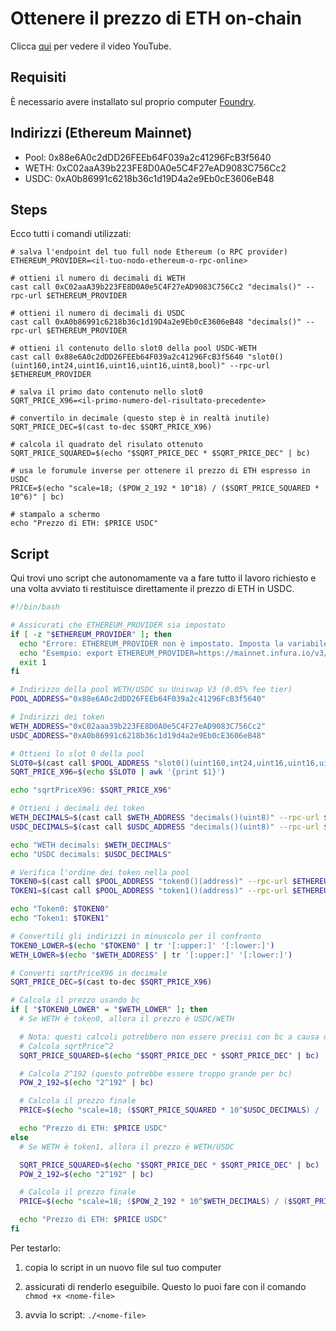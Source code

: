# Ottenere il prezzo di ETH on-chain

Clicca [qui](https://youtu.be/dnr21J5X3UU) per vedere il video YouTube.

## Requisiti

È necessario avere installato sul proprio computer [Foundry](https://book.getfoundry.sh/getting-started/installation).

## Indirizzi (Ethereum Mainnet)

- Pool: 0x88e6A0c2dDD26FEEb64F039a2c41296FcB3f5640
- WETH: 0xC02aaA39b223FE8D0A0e5C4F27eAD9083C756Cc2
- USDC: 0xA0b86991c6218b36c1d19D4a2e9Eb0cE3606eB48

## Steps

Ecco tutti i comandi utilizzati:

```shell
# salva l'endpoint del tuo full node Ethereum (o RPC provider)
ETHEREUM_PROVIDER=<il-tuo-nodo-ethereum-o-rpc-online>
```

```shell
# ottieni il numero di decimali di WETH
cast call 0xC02aaA39b223FE8D0A0e5C4F27eAD9083C756Cc2 "decimals()" --rpc-url $ETHEREUM_PROVIDER
```

```shell
# ottieni il numero di decimali di USDC
cast call 0xA0b86991c6218b36c1d19D4a2e9Eb0cE3606eB48 "decimals()" --rpc-url $ETHEREUM_PROVIDER
```

```shell
# ottieni il contenuto dello slot0 della pool USDC-WETH
cast call 0x88e6A0c2dDD26FEEb64F039a2c41296FcB3f5640 "slot0()(uint160,int24,uint16,uint16,uint16,uint8,bool)" --rpc-url $ETHEREUM_PROVIDER
```

```shell
# salva il primo dato contenuto nello slot0
SQRT_PRICE_X96=<il-primo-numero-del-risultato-precedente>
```

```shell
# convertilo in decimale (questo step è in realtà inutile)
SQRT_PRICE_DEC=$(cast to-dec $SQRT_PRICE_X96)
```

```shell
# calcola il quadrato del risulato ottenuto
SQRT_PRICE_SQUARED=$(echo "$SQRT_PRICE_DEC * $SQRT_PRICE_DEC" | bc)
```

```shell
# usa le forumule inverse per ottenere il prezzo di ETH espresso in USDC
PRICE=$(echo "scale=18; ($POW_2_192 * 10^18) / ($SQRT_PRICE_SQUARED * 10^6)" | bc)
```

```shell
# stampalo a schermo
echo "Prezzo di ETH: $PRICE USDC"
```

## Script

Qui trovi uno script che autonomamente va a fare tutto il lavoro richiesto e una volta avviato ti restituisce direttamente il prezzo di ETH in USDC.

```bash
#!/bin/bash

# Assicurati che ETHEREUM_PROVIDER sia impostato
if [ -z "$ETHEREUM_PROVIDER" ]; then
  echo "Errore: ETHEREUM_PROVIDER non è impostato. Imposta la variabile con l'URL del tuo provider RPC."
  echo "Esempio: export ETHEREUM_PROVIDER=https://mainnet.infura.io/v3/YOUR_API_KEY"
  exit 1
fi

# Indirizzo della pool WETH/USDC su Uniswap V3 (0.05% fee tier)
POOL_ADDRESS="0x88e6A0c2dDD26FEEb64F039a2c41296FcB3f5640"

# Indirizzi dei token
WETH_ADDRESS="0xC02aaa39b223FE8D0A0e5C4F27eAD9083C756Cc2"
USDC_ADDRESS="0xA0b86991c6218b36c1d19d4a2e9Eb0cE3606eB48"

# Ottieni lo slot 0 della pool
SLOT0=$(cast call $POOL_ADDRESS "slot0()(uint160,int24,uint16,uint16,uint16,uint8,bool)" --rpc-url $ETHEREUM_PROVIDER)
SQRT_PRICE_X96=$(echo $SLOT0 | awk '{print $1}')

echo "sqrtPriceX96: $SQRT_PRICE_X96"

# Ottieni i decimali dei token
WETH_DECIMALS=$(cast call $WETH_ADDRESS "decimals()(uint8)" --rpc-url $ETHEREUM_PROVIDER)
USDC_DECIMALS=$(cast call $USDC_ADDRESS "decimals()(uint8)" --rpc-url $ETHEREUM_PROVIDER)

echo "WETH decimals: $WETH_DECIMALS"
echo "USDC decimals: $USDC_DECIMALS"

# Verifica l'ordine dei token nella pool
TOKEN0=$(cast call $POOL_ADDRESS "token0()(address)" --rpc-url $ETHEREUM_PROVIDER)
TOKEN1=$(cast call $POOL_ADDRESS "token1()(address)" --rpc-url $ETHEREUM_PROVIDER)

echo "Token0: $TOKEN0"
echo "Token1: $TOKEN1"

# Convertili gli indirizzi in minuscolo per il confronto
TOKEN0_LOWER=$(echo "$TOKEN0" | tr '[:upper:]' '[:lower:]')
WETH_LOWER=$(echo "$WETH_ADDRESS" | tr '[:upper:]' '[:lower:]')

# Converti sqrtPriceX96 in decimale
SQRT_PRICE_DEC=$(cast to-dec $SQRT_PRICE_X96)

# Calcola il prezzo usando bc
if [ "$TOKEN0_LOWER" = "$WETH_LOWER" ]; then
  # Se WETH è token0, allora il prezzo è USDC/WETH

  # Nota: questi calcoli potrebbero non essere precisi con bc a causa delle dimensioni dei numeri
  # Calcola sqrtPrice^2
  SQRT_PRICE_SQUARED=$(echo "$SQRT_PRICE_DEC * $SQRT_PRICE_DEC" | bc)

  # Calcola 2^192 (questo potrebbe essere troppo grande per bc)
  POW_2_192=$(echo "2^192" | bc)

  # Calcola il prezzo finale
  PRICE=$(echo "scale=18; ($SQRT_PRICE_SQUARED * 10^$USDC_DECIMALS) / ($POW_2_192 * 10^$WETH_DECIMALS)" | bc)

  echo "Prezzo di ETH: $PRICE USDC"
else
  # Se WETH è token1, allora il prezzo è WETH/USDC

  SQRT_PRICE_SQUARED=$(echo "$SQRT_PRICE_DEC * $SQRT_PRICE_DEC" | bc)
  POW_2_192=$(echo "2^192" | bc)

  # Calcola il prezzo finale
  PRICE=$(echo "scale=18; ($POW_2_192 * 10^$WETH_DECIMALS) / ($SQRT_PRICE_SQUARED * 10^$USDC_DECIMALS)" | bc)

  echo "Prezzo di ETH: $PRICE USDC"
fi
```

Per testarlo:

1. copia lo script in un nuovo file sul tuo computer

2. assicurati di renderlo eseguibile. Questo lo puoi fare con il comando `chmod +x <nome-file>`

3. avvia lo script: `./<nome-file>`
